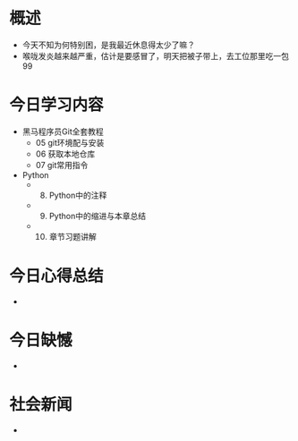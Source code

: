 # 概述
- 今天不知为何特别困，是我最近休息得太少了嘛？
- 喉咙发炎越来越严重，估计是要感冒了，明天把被子带上，去工位那里吃一包99
# 今日学习内容
- 黑马程序员Git全套教程
	- 05 git环境配与安装
	- 06 获取本地仓库
	- 07 git常用指令
- Python
	- 8. Python中的注释
	- 9. Python中的缩进与本章总结
	- 10. 章节习题讲解
# 今日心得总结
- 
# 今日缺憾
- 
# 社会新闻
- 